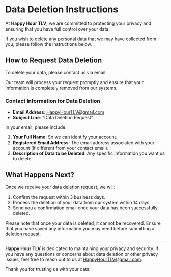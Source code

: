 # Data Deletion Instructions

At **Happy Hour TLV**, we are committed to protecting your privacy and ensuring that you have full control over your data.

If you wish to delete any personal data that we may have collected from you, please follow the instructions below.

## How to Request Data Deletion

To delete your data, please contact us via email.

Our team will process your request promptly and ensure that your information is completely removed from our systems.

### Contact Information for Data Deletion

- **Email Address**: [HappyHourTLV@gmail.com](mailto:HappyHourTLV@gmail.com)
- **Subject Line**: "Data Deletion Request"

In your email, please include:

1. **Your Full Name**: So we can identify your account.
2. **Registered Email Address**: The email address associated with your account (if different from your contact email).
3. **Description of Data to be Deleted**: Any specific information you want us to delete.

## What Happens Next?

Once we receive your data deletion request, we will:

1. Confirm the request within 3 business days.
2. Process the deletion of your data from our system within 14 days.
3. Send you a confirmation email once your data has been successfully deleted.

Please note that once your data is deleted, it cannot be recovered. Ensure that you have saved any information you may need before submitting a deletion request.

---

**Happy Hour TLV** is dedicated to maintaining your privacy and security. If you have any questions or concerns about data deletion or other privacy issues, feel free to reach out to us at [HappyHourTLV@gmail.com](mailto:HappyHourTLV@gmail.com).

Thank you for trusting us with your data!
